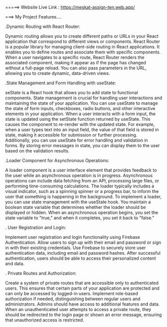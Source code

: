 =====> Website Live Link : https://meskat-assign-ten.web.app/


===> My Project Features....

.Dynamic Routing with React Router:

Dynamic routing allows you to create different paths or URLs in your React application that correspond to different views or components. React Router is a popular library for managing client-side routing in React applications. It enables you to define routes and associate them with specific components. When a user navigates to a specific route, React Router renders the associated component, making it appear as if the page has changed without a full-page reload. You can also pass parameters in the URL, allowing you to create dynamic, data-driven views.

.State Management and Form Handling with useState: 

seState is a React hook that allows you to add state to functional components. State management is crucial for handling user interactions and maintaining the state of your application. You can use useState to manage the state of form inputs, checkboxes, radio buttons, and other interactive elements in your application. When a user interacts with a form input, the state is updated using the setState function returned by useState. This causes the component to re-render with the updated state. For example, when a user types text into an input field, the value of that field is stored in state, making it accessible for submission or further processing. Additionally, you can use useState for error handling and validation in forms. By storing error messages in state, you can display them to the user based on the validation results.

.Loader Component for Asynchronous Operations: 

A loader component is a user interface element that provides feedback to the user while an asynchronous operation is in progress. Asynchronous operations can include data fetching from an API, processing large files, or performing time-consuming calculations. The loader typically includes a visual indicator, such as a spinning spinner or a progress bar, to inform the user that something is happening in the background. To implement a loader, you can use state management with the useState hook. You maintain a boolean state variable that determines whether the loader should be displayed or hidden. When an asynchronous operation begins, you set the state variable to "true," and when it completes, you set it back to "false."

. User Registration and Login:

Implement user registration and login functionality using Firebase Authentication. Allow users to sign up with their email and password or sign in with their existing credentials. Use Firebase to securely store user authentication data, including email and password hashes. After successful authentication, users should be able to access their personalized content and data.

. Private Routes and Authorization:

Create a system of private routes that are accessible only to authenticated users. This ensures that certain parts of your application are protected and can only be accessed by logged-in users.
Implement role-based authorization if needed, distinguishing between regular users and administrators. Admins should have access to additional features and data.
When an unauthenticated user attempts to access a private route, they should be redirected to the login page or shown an error message, ensuring that unauthorized access is restricted.